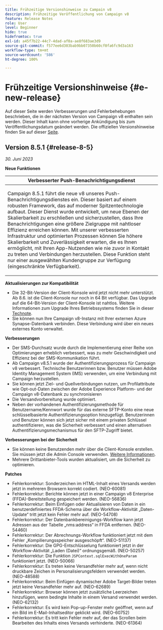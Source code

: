 ```yaml
---
title: Frühzeitige Versionshinweise zu Campain v8
description: Frühzeitige Veröffentlichung von Campaign v8
feature: Release Notes
role: User
level: Beginner
hide: true
hidefromtoc: true
exl-id: a45f7b22-44c7-4dad-af0a-ae8f683ae3d9
source-git-commit: f577ee6d303bab9bb07350b60cf0fa6fc9d3a163
workflow-type: tm+mt
source-wordcount: '586'
ht-degree: 100%

---
```


# Frühzeitige Versionshinweise {#e-new-release}

Auf dieser Seite werden Verbesserungen und Fehlerbehebungen beschrieben, die in der nächsten Version von Campaign v8 enthalten sein werden. Dieser Inhalt kann ohne vorherige Ankündigung bis zum Veröffentlichungsdatum geändert werden. Die offiziellen Versionshinweise finden Sie auf dieser [Seite](../start/release-notes.md).

## Version 8.5.1 {#release-8-5}

_30. Juni 2023_

**Neue Funktionen**

<table> 
<thead>
<tr> 
<th> <strong>Verbesserter Push-Benachrichtigungsdienst</strong><br /> </th> 
</tr> 
</thead> 
<tbody> 
<tr> 
<td><p>Campaign 8.5.1 führt die neue v8 unseres Push-Benachrichtigungsdienstes ein. Dieser basiert auf einem robusten Framework, das auf moderner Spitzentechnologie aufbaut. Dieser Dienst wurde entwickelt, um neue Ebenen der Skalierbarkeit zu erschließen und sicherzustellen, dass Ihre Benachrichtigungen eine größere Zielgruppe mit nahtloser Effizienz erreichen können. Mit unserer verbesserten Infrastruktur und optimierten Prozessen können Sie höhere Skalierbarkeit und Zuverlässigkeit erwarten, die es Ihnen ermöglicht, mit Ihren App-Nutzenden wie nie zuvor in Kontakt zu treten und Verbindungen herzustellen. Diese Funktion steht nur einer ausgewählten Kundengruppe zur Verfügung (eingeschränkte Verfügbarkeit).</p>
</td> 
</tr> 
</tbody> 
</table>

**Aktualisierungen zur Kompatibilität**

* Die 32-Bit-Version der Client-Konsole wird jetzt nicht mehr unterstützt. Ab 8.6. ist die Client-Konsole nur noch in 64 Bit verfügbar. Das Upgrade auf die 64-Bit-Version der Client-Konsole ist nahtlos. Weitere Informationen zum Upgrade Ihres Betriebssystems finden Sie in dieser [Technote](https://experienceleague.adobe.com/docs/campaign/technotes-ac/tn-new/console.html?lang=de).
* Sie können nun Ihre Campaign v8-Instanz mit Ihrer externen Azure Synapse-Datenbank verbinden. Diese Verbindung wird über ein neues externes Konto verwaltet.

**Verbesserungen**

* Der SMS-Durchsatz wurde durch die Implementierung einer Reihe von Optimierungen erheblich verbessert, was zu mehr Geschwindigkeit und Effizienz bei der SMS-Kommunikation führt.
* Ab Campaign v8.5.1 wurde der Authentifizierungsprozess für Campaign v8 verbessert. Technische Benutzerinnen bzw. Benutzer müssen Adobe Identity Management System (IMS) verwenden, um eine Verbindung mit Campaign herzustellen.
* Sie können jetzt Ziel- und Quellverbindungen nutzen, um Profilattribute wie Opt-out-Daten zwischen der Adobe Experience Platform- und der Campaign v8-Datenbank zu synchronisieren
* Die Versandvorbereitung wurde optimiert.
* Neben der vorhandenen Authentifizierungsmethode für Benutzername/Kennwort wurde für das externe SFTP-Konto eine neue schlüsselbasierte Authentifizierungsoption hinzugefügt. Benutzerinnen und Benutzer können sich jetzt sicher mit einem privaten Schlüssel authentifizieren, was die Sicherheit verbessert und einen alternativen Authentifizierungsmechanismus für den SFTP-Zugriff bietet.

**Verbesserungen bei der Sicherheit**

* Sie können keine Benutzenden mehr über die Client-Konsole erstellen. Sie müssen jetzt die Admin Console verwenden. [Weitere Informationen](../start/gs-permissions.md).
* Mehrere Drittanbieter-Tools wurden aktualisiert, um die Sicherheit zu optimieren.

**Patches**

* Fehlerkorrektur: Sonderzeichen im HTML-Inhalt eines Versands werden jetzt in mehreren Browsern korrekt codiert. (NEO-60081)
* Fehlerkorrektur: Berichte können jetzt in einer Campaign v8 Enterprise (FFDA)-Bereitstellung gespeichert werden. (NEO-56836)
* Fehlerkorrektur: Beim Einfügen oder Aktualisieren von Daten in ein benutzerdefiniertes FFDA-Schema über die Workflow-Aktivität „Daten-Update“ tritt jetzt kein Fehler mehr auf. (NEO-54708)
* Fehlerkorrektur: Der Datenbankbereinigungs-Workflow kann jetzt Adressen aus der Tabelle „nms:address“ in FFDA entfernen. (NEO-54460)
* Fehlerkorrektur: Der Abrechnungs-Workflow funktioniert jetzt mit dem Fehler „Kompilierungsspeicher ausgeschöpft“. (NEO-51137)
* Fehlerkorrektur: Die GPG-Entschlüsselung funktioniert jetzt in der Workflow-Aktivität „Laden (Datei)“ ordnungsgemäß. (NEO-50257)
* Fehlerkorrektur: Die Funktion `JSPContext.sqlExecWithOneParam` funktioniert jetzt. (NEO-50066)
* Fehlerkorrektur: Es treten keine Versandfehler mehr auf, wenn nicht druckbare Zeichen in Personalisierungsfeldern verwendet werden. (NEO-48588)
* Fehlerkorrektur: Beim Einfügen dynamischer Adobe Target-Bilder treten jetzt keine Versandfehler mehr auf. (NEO-62689)
* Fehlerkorrektur: Browser können jetzt zusätzliche Leerzeichen hinzufügen, wenn bedingte Inhalte in einem Versand verwendet werden. (NEO-62132)
* Fehlerkorrektur: Es wird kein Pop-up-Fenster mehr geöffnet, wenn auf ein Bild im E-Mail-Inhaltseditor geklickt wird. (NEO-60752)
* Fehlerkorrektur: Es tritt kein Fehler mehr auf, der das Scrollen beim Bearbeiten des Inhalts eines Versands verhinderte. (NEO-61364)
